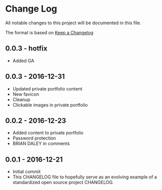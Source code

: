 # Change Log
All notable changes to this project will be documented in this file.

The format is based on [Keep a Changelog](http://keepachangelog.com/)

## 0.0.3 - hotfix
- Added GA

## 0.0.3 - 2016-12-31
- Updated private portfolio content
- New favicon
- Cleanup
- Clickable images in private portfolio



## 0.0.2 - 2016-12-23
- Added content to private portfolio
- Password protection
- BRIAN DALEY in comments



## 0.0.1 - 2016-12-21
- Initial commit
- This CHANGELOG file to hopefully serve as an evolving example of a standardized open source project CHANGELOG.
